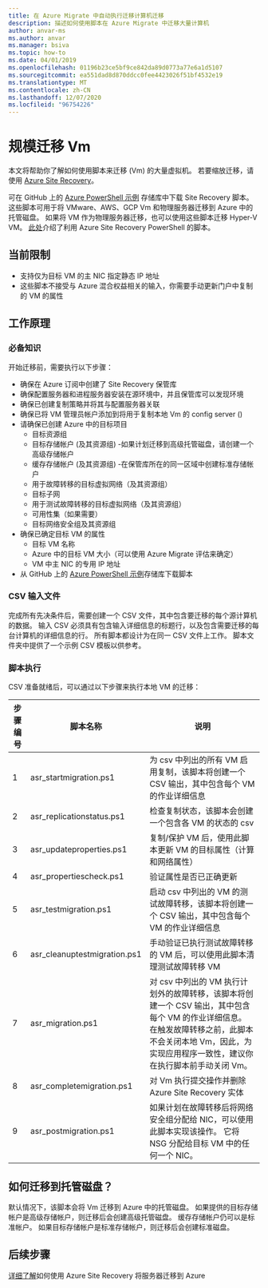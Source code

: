 ```yaml
---
title: 在 Azure Migrate 中自动执行迁移计算机迁移
description: 描述如何使用脚本在 Azure Migrate 中迁移大量计算机
author: anvar-ms
ms.author: anvar
ms.manager: bsiva
ms.topic: how-to
ms.date: 04/01/2019
ms.openlocfilehash: 01196b23ce5bf9ce842da89d0773a77e6a1d5107
ms.sourcegitcommit: ea551dad8d870ddcc0fee4423026f51bf4532e19
ms.translationtype: MT
ms.contentlocale: zh-CN
ms.lasthandoff: 12/07/2020
ms.locfileid: "96754226"
---
```

# <a name="scale-migration-of-vms"></a>规模迁移 Vm 

本文将帮助你了解如何使用脚本来迁移 (Vm) 的大量虚拟机。 若要缩放迁移，请使用 [Azure Site Recovery](../site-recovery/site-recovery-overview.md)。 

可在 GitHub 上的 [Azure PowerShell 示例](https://github.com/Azure/azure-docs-powershell-samples/tree/master/azure-migrate/migrate-at-scale-with-site-recovery) 存储库中下载 Site Recovery 脚本。 这些脚本可用于将 VMware、AWS、GCP Vm 和物理服务器迁移到 Azure 中的托管磁盘。 如果将 VM 作为物理服务器迁移，也可以使用这些脚本迁移 Hyper-V VM。 [此处](../site-recovery/vmware-azure-disaster-recovery-powershell.md)介绍了利用 Azure Site Recovery PowerShell 的脚本。

## <a name="current-limitations"></a>当前限制
- 支持仅为目标 VM 的主 NIC 指定静态 IP 地址
- 这些脚本不接受与 Azure 混合权益相关的输入，你需要手动更新门户中复制的 VM 的属性

## <a name="how-does-it-work"></a>工作原理

### <a name="prerequisites"></a>必备知识
开始迁移前，需要执行以下步骤：
- 确保在 Azure 订阅中创建了 Site Recovery 保管库
- 确保配置服务器和进程服务器安装在源环境中，并且保管库可以发现环境
- 确保已创建复制策略并将其与配置服务器关联
- 确保已将 VM 管理员帐户添加到将用于复制本地 Vm 的 config server () 
- 请确保已创建 Azure 中的目标项目
    - 目标资源组
    - 目标存储帐户 (及其资源组) -如果计划迁移到高级托管磁盘，请创建一个高级存储帐户
    - 缓存存储帐户 (及其资源组) -在保管库所在的同一区域中创建标准存储帐户
    - 用于故障转移的目标虚拟网络（及其资源组）
    - 目标子网
    - 用于测试故障转移的目标虚拟网络（及其资源组）
    - 可用性集（如果需要）
    - 目标网络安全组及其资源组
- 确保已确定目标 VM 的属性
    - 目标 VM 名称
    - Azure 中的目标 VM 大小（可以使用 Azure Migrate 评估来确定）
    - VM 中主 NIC 的专用 IP 地址
- 从 GitHub 上的 [Azure PowerShell 示例](https://github.com/Azure/azure-docs-powershell-samples/tree/master/azure-migrate/migrate-at-scale-with-site-recovery)存储库下载脚本

### <a name="csv-input-file"></a>CSV 输入文件
完成所有先决条件后，需要创建一个 CSV 文件，其中包含要迁移的每个源计算机的数据。 输入 CSV 必须具有包含输入详细信息的标题行，以及包含需要迁移的每台计算机的详细信息的行。 所有脚本都设计为在同一 CSV 文件上工作。 脚本文件夹中提供了一个示例 CSV 模板以供参考。

### <a name="script-execution"></a>脚本执行
CSV 准备就绪后，可以通过以下步骤来执行本地 VM 的迁移：

**步骤编号** | **脚本名称** | **说明**
--- | --- | ---
1 | asr_startmigration.ps1 | 为 csv 中列出的所有 VM 启用复制，该脚本将创建一个 CSV 输出，其中包含每个 VM 的作业详细信息
2 | asr_replicationstatus.ps1 | 检查复制状态，该脚本会创建一个包含各 VM 的状态的 csv
3 | asr_updateproperties.ps1 | 复制/保护 VM 后，使用此脚本更新 VM 的目标属性（计算和网络属性）
4 | asr_propertiescheck.ps1 | 验证属性是否已正确更新
5 | asr_testmigration.ps1 |  启动 csv 中列出的 VM 的测试故障转移，该脚本将创建一个 CSV 输出，其中包含每个 VM 的作业详细信息
6 | asr_cleanuptestmigration.ps1 | 手动验证已执行测试故障转移的 VM 后，可以使用此脚本清理测试故障转移 VM
7 | asr_migration.ps1 | 对 csv 中列出的 VM 执行计划外的故障转移，该脚本将创建一个 CSV 输出，其中包含每个 VM 的作业详细信息。 在触发故障转移之前，此脚本不会关闭本地 Vm，因此，为实现应用程序一致性，建议你在执行脚本前手动关闭 Vm。
8 | asr_completemigration.ps1 | 对 Vm 执行提交操作并删除 Azure Site Recovery 实体
9 | asr_postmigration.ps1 | 如果计划在故障转移后将网络安全组分配给 NIC，可以使用此脚本实现该操作。 它将 NSG 分配给目标 VM 中的任何一个 NIC。

## <a name="how-to-migrate-to-managed-disks"></a>如何迁移到托管磁盘？
默认情况下，该脚本会将 Vm 迁移到 Azure 中的托管磁盘。 如果提供的目标存储帐户是高级存储帐户，则迁移后会创建高级托管磁盘。 缓存存储帐户仍可以是标准帐户。 如果目标存储帐户是标准存储帐户，则迁移后会创建标准磁盘。 

## <a name="next-steps"></a>后续步骤

[详细了解](../site-recovery/migrate-tutorial-on-premises-azure.md)如何使用 Azure Site Recovery 将服务器迁移到 Azure
